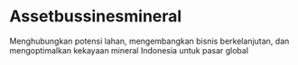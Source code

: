# Assetbussinesmineral
Menghubungkan potensi lahan, mengembangkan bisnis berkelanjutan, dan mengoptimalkan kekayaan mineral Indonesia untuk pasar global
